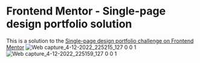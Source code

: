 # Frontend Mentor - Single-page design portfolio solution
This is a solution to the [Single-page design portfolio challenge on Frontend Mentor](https://www.frontendmentor.io/challenges/singlepage-design-portfolio-2MMhyhfKVo)
![Web capture_4-12-2022_225215_127 0 0 1](https://user-images.githubusercontent.com/98533498/205517576-304025c3-78c6-4c48-a704-b03014464fd9.jpeg)
![Web capture_4-12-2022_225159_127 0 0 1](https://user-images.githubusercontent.com/98533498/205517581-849e7d17-cdd4-4c9e-9405-ee5abe60743c.jpeg)
